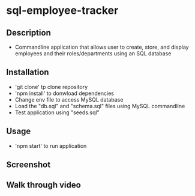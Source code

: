 # sql-employee-tracker

## Description
* Commandline application that allows user to create, store, and display employees and their roles/departments using an SQL database

## Installation
* 'git clone' tp clone repository
* 'npm install' to donwload dependencies
* Change env file to access MySQL database
* Load the "db.sql" and "schema.sql" files using MySQL commandline
* Test application using "seeds.sql" 

## Usage
* 'npm start' to run application

## Screenshot

## Walk through video


